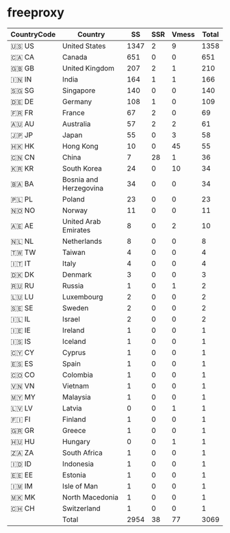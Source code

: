 # freeproxy

|CountryCode|Country|SS|SSR|Vmess|Total|
|  ----  | ----  |  ----  | ----  |  ----  | ----  |
|🇺🇸 US|United States|1347|2|9|1358|
|🇨🇦 CA|Canada|651|0|0|651|
|🇬🇧 GB|United Kingdom|207|2|1|210|
|🇮🇳 IN|India|164|1|1|166|
|🇸🇬 SG|Singapore|140|0|0|140|
|🇩🇪 DE|Germany|108|1|0|109|
|🇫🇷 FR|France|67|2|0|69|
|🇦🇺 AU|Australia|57|2|2|61|
|🇯🇵 JP|Japan|55|0|3|58|
|🇭🇰 HK|Hong Kong|10|0|45|55|
|🇨🇳 CN|China|7|28|1|36|
|🇰🇷 KR|South Korea|24|0|10|34|
|🇧🇦 BA|Bosnia and Herzegovina|34|0|0|34|
|🇵🇱 PL|Poland|23|0|0|23|
|🇳🇴 NO|Norway|11|0|0|11|
|🇦🇪 AE|United Arab Emirates|8|0|2|10|
|🇳🇱 NL|Netherlands|8|0|0|8|
|🇹🇼 TW|Taiwan|4|0|0|4|
|🇮🇹 IT|Italy|4|0|0|4|
|🇩🇰 DK|Denmark|3|0|0|3|
|🇷🇺 RU|Russia|1|0|1|2|
|🇱🇺 LU|Luxembourg|2|0|0|2|
|🇸🇪 SE|Sweden|2|0|0|2|
|🇮🇱 IL|Israel|2|0|0|2|
|🇮🇪 IE|Ireland|1|0|0|1|
|🇮🇸 IS|Iceland|1|0|0|1|
|🇨🇾 CY|Cyprus|1|0|0|1|
|🇪🇸 ES|Spain|1|0|0|1|
|🇨🇴 CO|Colombia|1|0|0|1|
|🇻🇳 VN|Vietnam|1|0|0|1|
|🇲🇾 MY|Malaysia|1|0|0|1|
|🇱🇻 LV|Latvia|0|0|1|1|
|🇫🇮 FI|Finland|1|0|0|1|
|🇬🇷 GR|Greece|1|0|0|1|
|🇭🇺 HU|Hungary|0|0|1|1|
|🇿🇦 ZA|South Africa|1|0|0|1|
|🇮🇩 ID|Indonesia|1|0|0|1|
|🇪🇪 EE|Estonia|1|0|0|1|
|🇮🇲 IM|Isle of Man|1|0|0|1|
|🇲🇰 MK|North Macedonia|1|0|0|1|
|🇨🇭 CH|Switzerland|1|0|0|1|
||Total|2954|38|77|3069|
